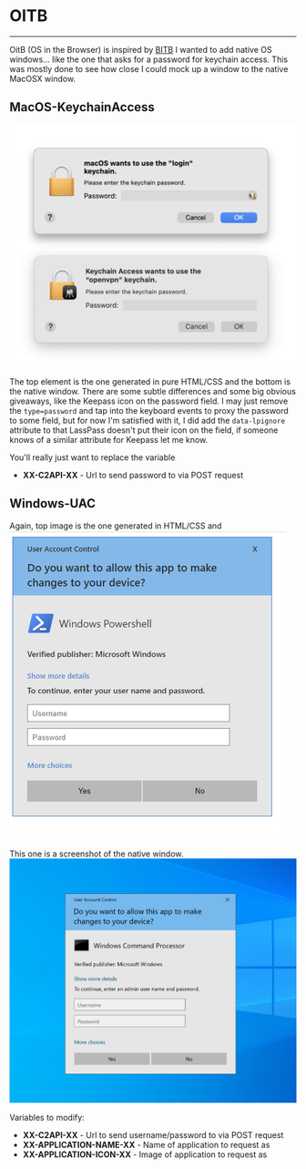 # OITB
___

OitB (OS in the Browser) is inspired by [BITB](https://github.com/mrd0x/BITB) I wanted to add native OS windows... like the one that asks for a password
for keychain access. This was mostly done to see how close I could mock up a window to the native MacOSX window.


## MacOS-KeychainAccess

![](MacOS-KeychainAccess/keychainscreenshot.png)

The top element is the one generated in pure HTML/CSS and the bottom is the native window.
There are some subtle differences and some big obvious giveaways, like the Keepass icon on the password field.
I may just remove the `type=password` and tap into the keyboard events to proxy the password to some field, but for now
I'm satisfied with it, I did add the `data-lpignore` attribute to that LassPass doesn't put their icon on the field, if someone
knows of a similar attribute for Keepass let me know.

You'll really just want to replace the variable
- **XX-C2API-XX** - Url to send password to via POST request

## Windows-UAC

Again, top image is the one generated in HTML/CSS and
![img.png](Windows-UAC/img.png)

This one is a screenshot of the native window.
![](Windows-UAC/uacprompt.png)

Variables to modify:
- **XX-C2API-XX** - Url to send username/password to via POST request
- **XX-APPLICATION-NAME-XX** - Name of application to request as
- **XX-APPLICATION-ICON-XX** - Image of application to request as


